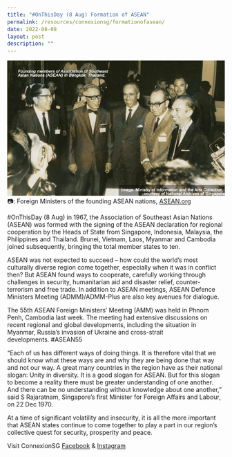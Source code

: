 ```yaml
---
title: "#OnThisDay (8 Aug) Formation of ASEAN"
permalink: /resources/connexionsg/formationofasean/
date: 2022-08-08
layout: post
description: ""
---
```

![](/images/connexionsg/2022/formation%20of%20asean%208%20aug.jpg)
📷: Foreign Ministers of the founding ASEAN nations, [ASEAN.org](https://asean.org/?fbclid=IwAR0t9tYLNLWKCXnps9hrEAz_EaX9b9FZXtRlx_vCXuRrfTuhErHBs6HbETI)


#OnThisDay (8 Aug) in 1967, the Association of Southeast Asian Nations (ASEAN) was formed with the signing of the ASEAN declaration for regional cooperation by the Heads of State from Singapore, Indonesia, Malaysia, the Philippines and Thailand. Brunei, Vietnam, Laos, Myanmar and Cambodia joined subsequently, bringing the total member states to ten.  
  
ASEAN was not expected to succeed – how could the world’s most culturally diverse region come together, especially when it was in conflict then? But ASEAN found ways to cooperate, carefully working through challenges in security, humanitarian aid and disaster relief, counter-terrorism and free trade. In addition to ASEAN meetings, ASEAN Defence Ministers Meeting (ADMM)/ADMM-Plus are also key avenues for dialogue.  
  
The 55th ASEAN Foreign Ministers’ Meeting (AMM) was held in Phnom Penh, Cambodia last week. The meeting had extensive discussions on recent regional and global developments, including the situation in Myanmar, Russia’s invasion of Ukraine and cross-strait developments. #ASEAN55
  
“Each of us has different ways of doing things. It is therefore vital that we should know what these ways are and why they are being done that way and not our way. A great many countries in the region have as their national slogan: Unity in diversity. It is a good slogan for ASEAN. But for this slogan to become a reality there must be greater understanding of one another. And there can be no understanding without knowledge about one another,” said S Rajaratnam, Singapore’s first Minister for Foreign Affairs and Labour, on 22 Dec 1970.  
  
At a time of significant volatility and insecurity, it is all the more important that ASEAN states continue to come together to play a part in our region’s collective quest for security, prosperity and peace.


Visit ConnexionSG [Facebook](https://www.facebook.com/ConnexionSG) & [Instagram](https://www.instagram.com/connexionsg/)